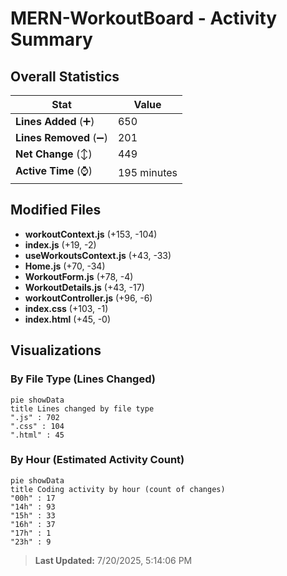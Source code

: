 # MERN-WorkoutBoard - Activity Summary 

## Overall Statistics

| Stat                   | Value                                                             |
| ---------------------- | ----------------------------------------------------------------- |
| **Lines Added** (➕)   | 650                                          |
| **Lines Removed** (➖) | 201                                        |
| **Net Change** (↕)    | 449                |
| **Active Time** (⌚)   | 195 minutes |


## Modified Files
- **workoutContext.js** (+153, -104)
- **index.js** (+19, -2)
- **useWorkoutsContext.js** (+43, -33)
- **Home.js** (+70, -34)
- **WorkoutForm.js** (+78, -4)
- **WorkoutDetails.js** (+43, -17)
- **workoutController.js** (+96, -6)
- **index.css** (+103, -1)
- **index.html** (+45, -0)

## Visualizations

### By File Type (Lines Changed)

```mermaid
pie showData
title Lines changed by file type
".js" : 702
".css" : 104
".html" : 45
```

### By Hour (Estimated Activity Count)

```mermaid
pie showData
title Coding activity by hour (count of changes)
"00h" : 17
"14h" : 93
"15h" : 33
"16h" : 37
"17h" : 1
"23h" : 9
```


> **Last Updated:** 7/20/2025, 5:14:06 PM